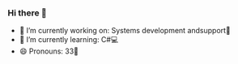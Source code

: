 ### Hi there 👋

- 🔭 I’m currently working on: Systems development andsupport🧰
- 🌱 I’m currently learning: C#💻
- 😄 Pronouns: 33🏀


<!--
**cris1905/cris1905** is a ✨ _special_ ✨ repository because its `README.md` (this file) appears on your GitHub profile.

Here are some ideas to get you started:

- 🔭 I’m currently working on ...
- 🌱 I’m currently learning ...
- 👯 I’m looking to collaborate on ...
- 🤔 I’m looking for help with ...
- 💬 Ask me about ...
- 📫 How to rea
- 😄 Pronouns: 33🏀
- ⚡ Fun fact: ...
-->
